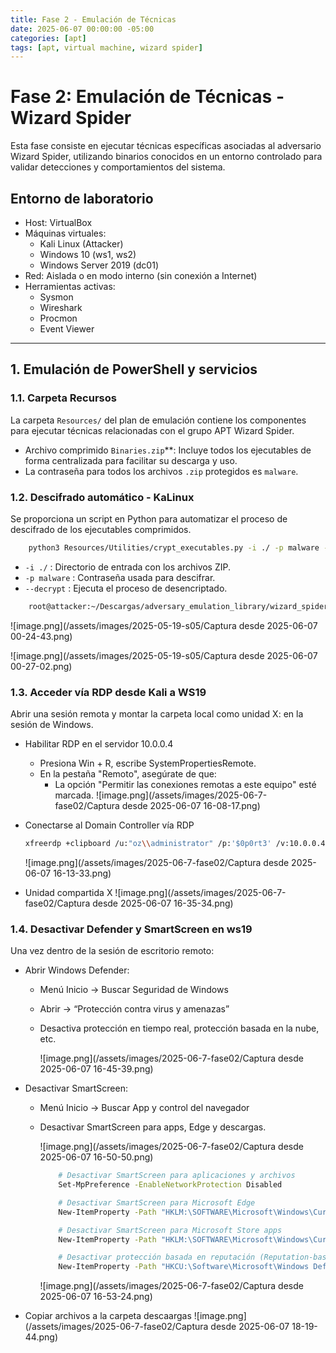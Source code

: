 ```yaml
---
title: Fase 2 - Emulación de Técnicas 
date: 2025-06-07 00:00:00 -05:00
categories: [apt]
tags: [apt, virtual machine, wizard spider]
---
```


# Fase 2: Emulación de Técnicas - Wizard Spider

Esta fase consiste en ejecutar técnicas específicas asociadas al adversario Wizard Spider, utilizando binarios conocidos en un entorno controlado para validar detecciones y comportamientos del sistema.

## Entorno de laboratorio

- Host: VirtualBox
- Máquinas virtuales:
  - Kali Linux (Attacker)
  - Windows 10 (ws1, ws2)
  - Windows Server 2019 (dc01)
- Red: Aislada o en modo interno (sin conexión a Internet)
- Herramientas activas:
  - Sysmon
  - Wireshark
  - Procmon
  - Event Viewer

---

## 1. Emulación de PowerShell y servicios

### 1.1. Carpeta Recursos
La carpeta `Resources/` del plan de emulación contiene los componentes para ejecutar técnicas relacionadas con el grupo APT Wizard Spider.

- Archivo comprimido `Binaries.zip`**:
  Incluye todos los ejecutables de forma centralizada para facilitar su descarga y uso.
- La contraseña para todos los archivos `.zip` protegidos es `malware`.

### 1.2. Descifrado automático - KaLinux

Se proporciona un script en Python para automatizar el proceso de descifrado de los ejecutables comprimidos.

```bash
    python3 Resources/Utilities/crypt_executables.py -i ./ -p malware --decrypt
```
- `-i ./` : Directorio de entrada con los archivos ZIP.
- `-p malware` : Contraseña usada para descifrar.
- `--decrypt` : Ejecuta el proceso de desencriptado.

```bash
    root@attacker:~/Descargas/adversary_emulation_library/wizard_spider# python3 Resources/Utilities/crypt_executables.py -i ./ -p malware --decrypt
```

![image.png](/assets/images/2025-05-19-s05/Captura desde 2025-06-07 00-24-43.png)  

![image.png](/assets/images/2025-05-19-s05/Captura desde 2025-06-07 00-27-02.png)  

### 1.3. Acceder vía RDP desde Kali a WS19
Abrir una sesión remota y montar la carpeta local como unidad X: en la sesión de Windows.

- Habilitar RDP en el servidor 10.0.0.4
  - Presiona Win + R, escribe SystemPropertiesRemote.
  - En la pestaña "Remoto", asegúrate de que:
      - La opción "Permitir las conexiones remotas a este equipo" esté marcada.
        ![image.png](/assets/images/2025-06-7-fase02/Captura desde 2025-06-07 16-08-17.png)  

- Conectarse al Domain Controller vía RDP

  ```bash
  xfreerdp +clipboard /u:"oz\\administrator" /p:'$0p0rt3' /v:10.0.0.4 /drive:X,wizard_spider/Resources/setup /cert-ignore
  ```
  ![image.png](/assets/images/2025-06-7-fase02/Captura desde 2025-06-07 16-13-33.png)  

- Unidad compartida X
  ![image.png](/assets/images/2025-06-7-fase02/Captura desde 2025-06-07 16-35-34.png)  


### 1.4. Desactivar Defender y SmartScreen en ws19
Una vez dentro de la sesión de escritorio remoto:

- Abrir Windows Defender:

  - Menú Inicio → Buscar Seguridad de Windows

  - Abrir → “Protección contra virus y amenazas”

  - Desactiva protección en tiempo real, protección basada en la nube, etc.

    ![image.png](/assets/images/2025-06-7-fase02/Captura desde 2025-06-07 16-45-39.png)  


- Desactivar SmartScreen:

  - Menú Inicio → Buscar App y control del navegador

  - Desactivar SmartScreen para apps, Edge y descargas.

    ![image.png](/assets/images/2025-06-7-fase02/Captura desde 2025-06-07 16-50-50.png)  

    ```bash
        # Desactivar SmartScreen para aplicaciones y archivos
        Set-MpPreference -EnableNetworkProtection Disabled

        # Desactivar SmartScreen para Microsoft Edge
        New-ItemProperty -Path "HKLM:\SOFTWARE\Microsoft\Windows\CurrentVersion\Explorer" -Name "SmartScreenEnabled" -PropertyType String -Value "Off" -Force

        # Desactivar SmartScreen para Microsoft Store apps
        New-ItemProperty -Path "HKLM:\SOFTWARE\Microsoft\Windows\CurrentVersion\AppHost" -Name "EnableWebContentEvaluation" -PropertyType DWord -Value 0 -Force

        # Desactivar protección basada en reputación (Reputation-based protection)
        New-ItemProperty -Path "HKCU:\Software\Microsoft\Windows Defender\SmartScreen" -Name "Enabled" -PropertyType DWord -Value 0 -Force   XXXXX
    ```
    ![image.png](/assets/images/2025-06-7-fase02/Captura desde 2025-06-07 16-53-24.png)  

- Copiar archivos a la carpeta descaargas
  ![image.png](/assets/images/2025-06-7-fase02/Captura desde 2025-06-07 18-19-44.png)  




